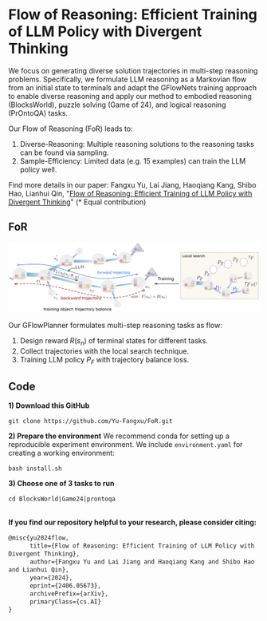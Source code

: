 # Flow of Reasoning: Efficient Training of LLM Policy with Divergent Thinking

We focus on generating diverse solution trajectories in multi-step reasoning problems. Specifically, we formulate LLM reasoning as a Markovian flow from an initial state to terminals and adapt the GFlowNets training approach to enable diverse reasoning and apply our method to embodied reasoning (BlocksWorld), puzzle solving (Game of 24), and logical reasoning (PrOntoQA) tasks. 

Our Flow of Reasoning (FoR) leads to:

1. Diverse-Reasoning: Multiple reasoning solutions to the reasoning tasks can be found via sampling.
2. Sample-Efficiency: Limited data (e.g. 15 examples) can train the LLM policy well.

Find more details in our paper:
Fangxu Yu, Lai Jiang, Haoqiang Kang, Shibo Hao, Lianhui Qin, "[Flow of Reasoning: Efficient Training of LLM Policy with Divergent Thinking](https://arxiv.org/abs/2406.05673)" (* Equal contribution)

## FoR

![plot](./images/main_arch.png)

Our GFlowPlanner formulates multi-step reasoning tasks as flow:
1. Design reward $R(s_n)$ of terminal states for different tasks.
2. Collect trajectories with the local search technique.
3. Training LLM policy $P_{F}$ with trajectory balance loss.

## Code
**1) Download this GitHub**
```
git clone https://github.com/Yu-Fangxu/FoR.git
```

**2) Prepare the environment**
We recommend conda for setting up a reproducible experiment environment. We include `environment.yaml` for creating a working environment:

```
bash install.sh
```

**3) Choose one of 3 tasks to run**
```
cd BlocksWorld|Game24|prontoqa
```

<br> **If you find our repository helpful to your research, please consider citing:** <br>
```
@misc{yu2024flow,
      title={Flow of Reasoning: Efficient Training of LLM Policy with Divergent Thinking}, 
      author={Fangxu Yu and Lai Jiang and Haoqiang Kang and Shibo Hao and Lianhui Qin},
      year={2024},
      eprint={2406.05673},
      archivePrefix={arXiv},
      primaryClass={cs.AI}
}
```
